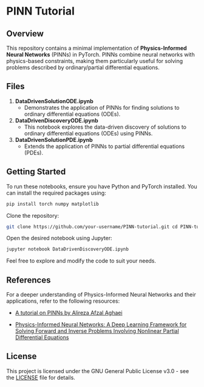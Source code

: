 # PINN Tutorial

## Overview

This repository contains a minimal implementation of **Physics-Informed Neural Networks** (PINNs) in PyTorch. PINNs combine neural networks with physics-based constraints, making them particularly useful for solving problems described by ordinary/partial differential equations.

## Files


1. **DataDrivenSolutionODE.ipynb**
   - Demonstrates the application of PINNs for finding solutions to ordinary differential equations (ODEs).
2. **DataDrivenDiscoveryODE.ipynb**
   - This notebook explores the data-driven discovery of solutions to ordinary differential equations (ODEs) using PINNs.
3. **DataDrivenSolutionPDE.ipynb**
   - Extends the application of PINNs to partial differential equations (PDEs).

## Getting Started

To run these notebooks, ensure you have Python and PyTorch installed. You can install the required packages using:

```bash
pip install torch numpy matplotlib
```
Clone the repository:
```bash
git clone https://github.com/your-username/PINN-tutorial.git cd PINN-tutorial
```
Open the desired notebook using Jupyter:
```bash
jupyter notebook DataDrivenDiscoveryODE.ipynb
```
Feel free to explore and modify the code to suit your needs.

## References
For a deeper understanding of Physics-Informed Neural Networks and their applications, refer to the following resources:
- [A tutorial on PINNs by Alireza Afzal Aghaei](https://slides.com/alirezaafzalaghaei/tensorflow)

-   [Physics-Informed Neural Networks: A Deep Learning Framework for Solving Forward and Inverse Problems Involving Nonlinear Partial Differential Equations](https://arxiv.org/abs/1711.10561)

## License

This project is licensed under the GNU General Public License v3.0 - see the [LICENSE](https://chat.openai.com/c/LICENSE) file for details.
